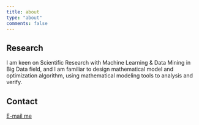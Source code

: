 ```yaml
---
title: about
type: "about"
comments: false
---
```


## Research
I am keen on Scientific Research with Machine Learning & Data Mining in Big Data field, and I am familiar to design mathematical model and optimization algorithm, using mathematical modeling tools to analysis and verify.


## Contact

[E-mail me](andy21.chow@gmail.com)
